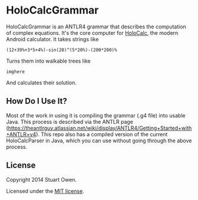 # HoloCalcGrammar
HoloCalcGrammar is an ANTLR4 grammar that describes the computation of complex equations.  It's the core computer for [HoloCalc](https://play.google.com/store/apps/details?id=com.brogramming.HoloCalc), the modern Android calculator.  It takes strings like

```
(12+39%+3*5+4%)-sin(20)^(5*20%)-(200*200)%
```

Turns them into walkable trees like

```imghere```

And calculates their solution.


## How Do I Use It?
Most of the work in using it is compiling the grammar (.g4 file) into usable Java.  This process is described via the ANTLR page (https://theantlrguy.atlassian.net/wiki/display/ANTLR4/Getting+Started+with+ANTLR+v4).  This repo also has a compiled version of the current HoloCalcParser in Java, which you can use without going through the above process.

## License
Copyright 2014 Stuart Owen.

Licensed under the [MIT license](https://tldrlegal.com/license/mit-license).